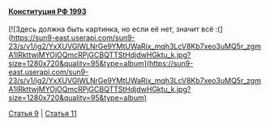 #### [Конституция РФ 1993](https://lalawland.github.io/eurasia/russia/const)

[![Здесь должна быть картинка, но если её нет, значит всё :(](https://sun9-east.userapi.com/sun9-23/s/v1/ig2/YxXUVGlWLNrGe9YMtUWaRix_mqh3LcV8Kb7xeo3uMQ5r_zgmA1IRkttwjMYOjOQmcRPjGCBQTTStHdjdwHGktu_k.jpg?size=1280x720&quality=95&type=album](https://sun9-east.userapi.com/sun9-23/s/v1/ig2/YxXUVGlWLNrGe9YMtUWaRix_mqh3LcV8Kb7xeo3uMQ5r_zgmA1IRkttwjMYOjOQmcRPjGCBQTTStHdjdwHGktu_k.jpg?size=1280x720&quality=95&type=album)

[Статья 9](https://lalawland.github.io/eurasia/russia/const/art9) | [Статья 11](https://lalawland.github.io/eurasia/russia/const/art11)
